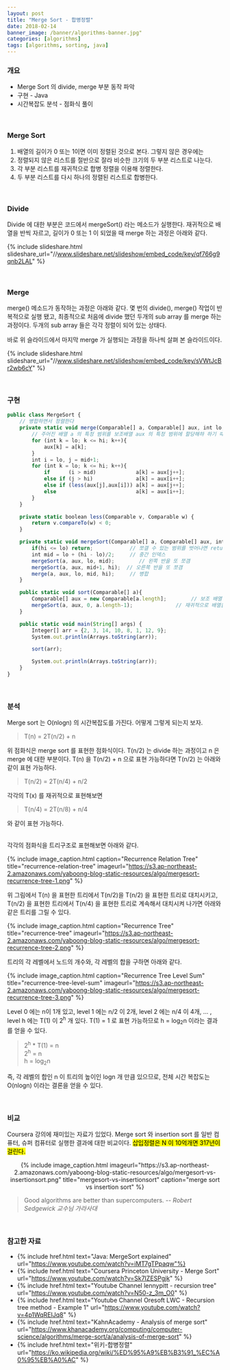 ```yaml
---
layout: post
title: "Merge Sort - 합병정렬"
date: 2018-02-14
banner_image: /banner/algorithms-banner.jpg"
categories: [algorithms]
tags: [algorithms, sorting, java]
---
```

<script type="text/javascript"  src="http://cdn.mathjax.org/mathjax/latest/MathJax.js?config=TeX-AMS-MML_HTMLorMML"></script>

### 개요
* Merge Sort 의 divide, merge 부분 동작 파악
* 구현 - Java
* 시간복잡도 분석 - 점화식 풀이 

<!--more-->


<br/>

### Merge Sort
1. 배열의 길이가 0 또는 1이면 이미 정렬된 것으로 본다. 그렇지 않은 경우에는
2. 정렬되지 않은 리스트를 절반으로 잘라 비슷한 크기의 두 부분 리스트로 나눈다.
3. 각 부분 리스트를 재귀적으로 합병 정렬을 이용해 정렬한다.
4. 두 부분 리스트를 다시 하나의 정렬된 리스트로 합병한다.

<br/>

### Divide 
Divide 에 대한 부분은 코드에서 mergeSort() 라는 메소드가 실행한다.
재귀적으로 배열을 반씩 자르고, 길이가 0 또는 1 이 되었을 때 merge 하는 과정은 아래와 같다.

{% include slideshare.html slideshare_url="//www.slideshare.net/slideshow/embed_code/key/qf766g9qnb2LAL" %}
 
<br/>


### Merge
merge() 메소드가 동작하는 과정은 아래와 같다.
몇 번의 divide(), merge() 작업이 반복적으로 실행 됐고, 최종적으로 처음에 divide 했던 두개의 sub array 를 merge 하는 과정이다.
두개의 sub array 들은 각각 정렬이 되어 있는 상태다.

바로 위 슬라이드에서 마지막 merge 가 실행되는 과정을 하나씩 살펴 본 슬라이드이다. 

{% include slideshare.html slideshare_url="//www.slideshare.net/slideshow/embed_code/key/sVWtJcBr2wb6cY" %}

<br/>

### 구현
```javascript
public class MergeSort {
    // 병합하면서 정렬한다
    private static void merge(Comparable[] a, Comparable[] aux, int lo, int mid, int hi){
        // 주어진 배열 a 의 특정 범위를 보조배열 aux 의 특정 범위에 할당해햐 하기 때문에 Arrays.copyRange() 를 쓸 수 없다
        for (int k = lo; k <= hi; k++){
            aux[k] = a[k];
        }
        int i = lo, j = mid+1;
        for (int k = lo; k <= hi; k++){
            if		(i > mid) 			  a[k] = aux[j++];
            else if (j > hi) 			  a[k] = aux[i++];
            else if (less(aux[j],aux[i])) a[k] = aux[j++];
            else						  a[k] = aux[i++];
        }
    }

    private static boolean less(Comparable v, Comparable w) {
        return v.compareTo(w) < 0;
    }

    private static void mergeSort(Comparable[] a, Comparable[] aux, int lo, int hi) {
        if(hi <= lo) return;            // 쪼갤 수 있는 범위를 벗어나면 return
        int mid = lo + (hi - lo)/2;     // 중간 인덱스
        mergeSort(a, aux, lo, mid);        // 왼쪽 반을 또 쪼갬
        mergeSort(a, aux, mid+1, hi);  // 오른쪽 반을 또 쪼갬
        merge(a, aux, lo, mid, hi);     // 병합
    }

    public static void sort(Comparable[] a){
        Comparable[] aux = new Comparable[a.length];        // 보조 배열 하나 생성. 재귀호출 밖에서 해줘야함.
        mergeSort(a, aux, 0, a.length-1);              // 재귀적으로 배열을 쪼갠다.
    }

    public static void main(String[] args) {
        Integer[] arr = {2, 3, 14, 10, 8, 1, 12, 9};
        System.out.println(Arrays.toString(arr));

        sort(arr);

        System.out.println(Arrays.toString(arr));
    }
}
```

<br/>


### 분석
Merge sort 는 O(nlogn) 의 시간복잡도를 가진다. 어떻게 그렇게 되는지 보자.

> T(n) = 2T(n/2) + n

위 점화식은 merge sort 를 표현한 점화식이다. T(n/2) 는 divide 하는 과정이고 n 은 merge 에 대한 부분이다.
T(n) 을 T(n/2) + n 으로 표현 가능하다면 T(n/2) 는 아래와 같이 표현 가능하다.

> T(n/2) = 2T(n/4) + n/2

각각의 T(x) 를 재귀적으로 표현해보면

> T(n/4) = 2T(n/8) + n/4

와 같이 표현 가능하다.

<br/>
각각의 점화식을 트리구조로 표현해보면 아래와 같다.

{% include image_caption.html caption="Recurrence Relation Tree" title="recurrence-relation-tree" imageurl="https://s3.ap-northeast-2.amazonaws.com/yaboong-blog-static-resources/algo/mergesort-recurrence-tree-1.png" %}

위 그림에서 T(n) 을 표현한 트리에서 T(n/2)을 T(n/2) 을 표현한 트리로 대치시키고, T(n/2) 을 표현한 트리에서 T(n/4) 을 표현한 트리로 계속해서 대치시켜 나가면 아래와 같은 트리를 그릴 수 있다.  

{% include image_caption.html caption="Recurrence Tree" title="recurrence-tree" imageurl="https://s3.ap-northeast-2.amazonaws.com/yaboong-blog-static-resources/algo/mergesort-recurrence-tree-2.png" %}

트리의 각 레벨에서 노드의 개수와, 각 레벨의 합을 구하면 아래와 같다.

{% include image_caption.html caption="Recurrence Tree Level Sum" title="recurrence-tree-level-sum" imageurl="https://s3.ap-northeast-2.amazonaws.com/yaboong-blog-static-resources/algo/mergesort-recurrence-tree-3.png" %}

Level 0 에는 n이 1개 있고, level 1 에는 n/2 이 2개, level 2 에는 n/4 이 4개, ... , level h 에는 T(1) 이 2<sup>h</sup> 개 있다.
T(1) = 1 로 표현 가능하므로 h = log<sub>2</sub>n 이라는 결과를 얻을 수 있다.

>   2<sup>h</sup> * T(1) = n<br/>
2<sup>h</sup> = n<br/>
h = log<sub>2</sub>n<br/>

즉, 각 레벨의 합인 n 이 트리의 높이인 logn 개 만큼 있으므로, 전체 시간 복잡도는 O(nlogn) 이라는 결론을 얻을 수 있다.

<br/>


### 비교
Coursera 강의에 재미있는 자료가 있었다. Merge sort 와 insertion sort 를 일반 컴퓨터, 슈퍼 컴퓨터로 실행한 결과에 대한 비교이다.
<mark>삽입정렬은 N 이 10억개면 317년이 걸린다.</mark>

<div style="text-align:center">
{% include image_caption.html imageurl="https://s3.ap-northeast-2.amazonaws.com/yaboong-blog-static-resources/algo/mergesort-vs-insertionsort.png" title="mergesort-vs-insertionsort" caption="merge sort vs insertion sort" %}
</div>


> Good algorithms are better than supercomputers. <cite>-- Robert Sedgewick 교수님 가라사대

<br/>

### 참고한 자료
* {% include href.html text="Java: MergeSort explained" url="https://www.youtube.com/watch?v=iMT7gTPpaqw"%}
* {% include href.html text="Coursera Princeton University - Merge Sort" url="https://www.youtube.com/watch?v=Sk7IZESPgjk" %}
* {% include href.html text="Youtube Channel lennypitt - recursion tree" url="https://www.youtube.com/watch?v=N50-z_3m_O0" %}
* {% include href.html text="Youtube Channel Oresoft LWC - Recursion tree method - Example 1" url="https://www.youtube.com/watch?v=4p1WqREIJq8" %}
* {% include href.html text="KahnAcademy - Analysis of merge sort" url="https://www.khanacademy.org/computing/computer-science/algorithms/merge-sort/a/analysis-of-merge-sort" %}
* {% include href.html text="위키-합병정렬" url="https://ko.wikipedia.org/wiki/%ED%95%A9%EB%B3%91_%EC%A0%95%EB%A0%AC" %}


